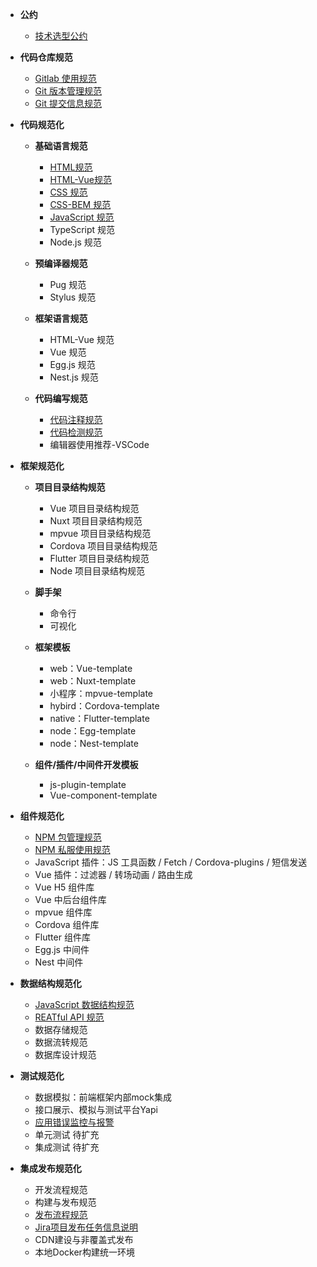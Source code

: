 <!-- docs/_sidebar.md -->

* **公约**
  * [技术选型公约](convention/selection-convention.md)

* **代码仓库规范**
  * [Gitlab 使用规范](code-repository/gitlab-usage.md)
  * [Git 版本管理规范](code-repository/git-workflow.md)
  * [Git 提交信息规范](code-repository/git-commit-message.md)

* **代码规范化**
  * **基础语言规范**
    * [HTML规范](lang/html.md)
    * [HTML-Vue规范](lang/html-vue.md)
    * [CSS 规范](lang/css.md)
    * [CSS-BEM 规范](lang/css-bem.md)
    * [JavaScript 规范](lang/js.md)
    * TypeScript 规范
    * Node.js 规范

  * **预编译器规范**
    * Pug 规范
    * Stylus 规范

  * **框架语言规范**
    * HTML-Vue 规范
    * Vue 规范
    * Egg.js 规范
    * Nest.js 规范

  * **代码编写规范**
    * [代码注释规范](code-edit/code-comment.md)
    * [代码检测规范](code-edit/code-lint.md)
    * 编辑器使用推荐-VSCode

* **框架规范化**
  * **项目目录结构规范**
    * Vue 项目目录结构规范
    * Nuxt 项目目录结构规范
    * mpvue 项目目录结构规范
    * Cordova 项目目录结构规范
    * Flutter 项目目录结构规范
    * Node 项目目录结构规范

  * **脚手架**
    * 命令行
    * 可视化

  * **框架模板**
    * web：Vue-template
    * web：Nuxt-template
    * 小程序：mpvue-template
    * hybird：Cordova-template
    * native：Flutter-template
    * node：Egg-template
    * node：Nest-template

  * **组件/插件/中间件开发模板**
    * js-plugin-template
    * Vue-component-template

* **组件规范化**
  * [NPM 包管理规范](components/npm-package.md)
  * [NPM 私服使用规范](components/npm-private-server.md)
  * JavaScript 插件：JS 工具函数 / Fetch / Cordova-plugins / 短信发送
  * Vue 插件：过滤器 / 转场动画 / 路由生成
  * Vue H5 组件库
  * Vue 中后台组件库
  * mpvue 组件库
  * Cordova 组件库
  * Flutter 组件库
  * Egg.js 中间件
  * Nest 中间件

* **数据结构规范化**
  * [JavaScript 数据结构规范](data/structure.md)
  * [REATful API 规范](data/restful-api.md)
  * 数据存储规范
  * 数据流转规范
  * 数据库设计规范

* **测试规范化**
  * 数据模拟：前端框架内部mock集成
  * 接口展示、模拟与测试平台Yapi
  * [应用错误监控与报警](test/client-error-monitor.md)
  * 单元测试 待扩充
  * 集成测试 待扩充

* **集成发布规范化**
  * 开发流程规范
  * 构建与发布规范
  * [发布流程规范](devops/release-flow.md)
  * [Jira项目发布任务信息说明](devops/release-pr.md)
  * CDN建设与非覆盖式发布
  * 本地Docker构建统一环境
